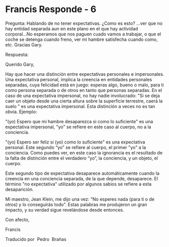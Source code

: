 # Francis Responde - 6

Pregunta: Hablando de no tener expectativas. &iquest;Como es esto? &hellip;ver que no hay entidad separada aun en este plano en el que hay actividad corporal...No esperamos que nos paguen cuado vamos a trabajar, o que el coche se detenga cuando freno, ver mi hambre satisfecha cuando como, etc. Gracias Gary.

Respuesta:

Querido Gary,

Hay que hacer una distinci&oacute;n entre expectativas personales e impersonales. Una expectativa personal, implica la creencia en entidades personales separadas, cuya felicidad est&aacute; en juego: esperas algo, bueno o malo, para ti como persona separada o de otros en tanto que personas separadas. En el caso de una expectativa impersonal, no hay nadie involucrado: &quot;Si se deja caer un objeto desde una cierta altura sobre la superficie terrestre, caer&aacute; la suelo &quot; es una expectativa impersonal. Esta distinci&oacute;n a veces no es tan obvia. Ejemplo:

&quot;(yo) Espero que mi hambre desaparezca si como lo suficiente&quot; es una expectativa impersonal, &quot;yo&quot; se refiere en este caso al cuerpo, no a la conciencia.

&quot;(yo) Espero ser feliz si (yo) como lo suficiente&quot; es una expectativa personal. Este segundo &ldquo;yo&rdquo; se refiere al cuerpo, el primer &quot;yo&quot; a la conciencia. Como puedes ver, en este caso la ignorancia es el resultado de la falta de distinci&oacute;n entre el verdadero &ldquo;yo&rdquo;, la conciencia, y un objeto, el cuerpo.

Este segundo tipo de expectativa desaparece autom&aacute;ticamente cuando la creencia en una conciencia separada, de la que depende, desaparece. El t&eacute;rmino &quot;no expectativa&quot; utilizado por algunos sabios se refiere a esta desaparici&oacute;n.

Mi maestro, Jean Klein, me dijo una vez: &quot;No esperes nada (para ti o de otros) y lo conseguir&aacute;s todo&quot;. Estas palabras me produjeron un gran impacto, y su verdad sigue revel&aacute;ndose desde entonces.

Con afecto,

Francis

Traducido por&nbsp;
Pedro
&nbsp;Bra&ntilde;as

